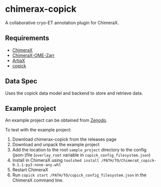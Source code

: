 # chimerax-copick
A collaborative cryo-ET annotation plugin for ChimeraX.

## Requirements

- [ChimeraX](https://www.cgl.ucsf.edu/chimerax/download.html)
- [ChimeraX-OME-Zarr](https://github.com/uermel/chimerax-ome-zarr)
- [ArtiaX](https://github.com/FrangakisLab/ArtiaX)
- [copick](https://github.com/copick/copick)

## Data Spec

Uses the copick data model and backend to store and retrieve data.

## Example project

An example project can be obtained from [Zenodo](https://doi.org/10.5281/zenodo.11049961).

To test with the example project:
1. Download chimerax-copick from the releases page
2. Download and unpack the example project
3. Add the location to the root `sample_project` directory to the config (json-)file (`overlay_root` variable in `copick_config_filesystem.json`)
4. Install in ChimeraX using `toolshed install /PATH/TO/ChimeraX_copick-0.1.1-py3-none-any.whl`
5. Restart ChimeraX
6. Run `copick start /PATH/TO/copick_config_filesystem.json` in the ChimeraX command line.
